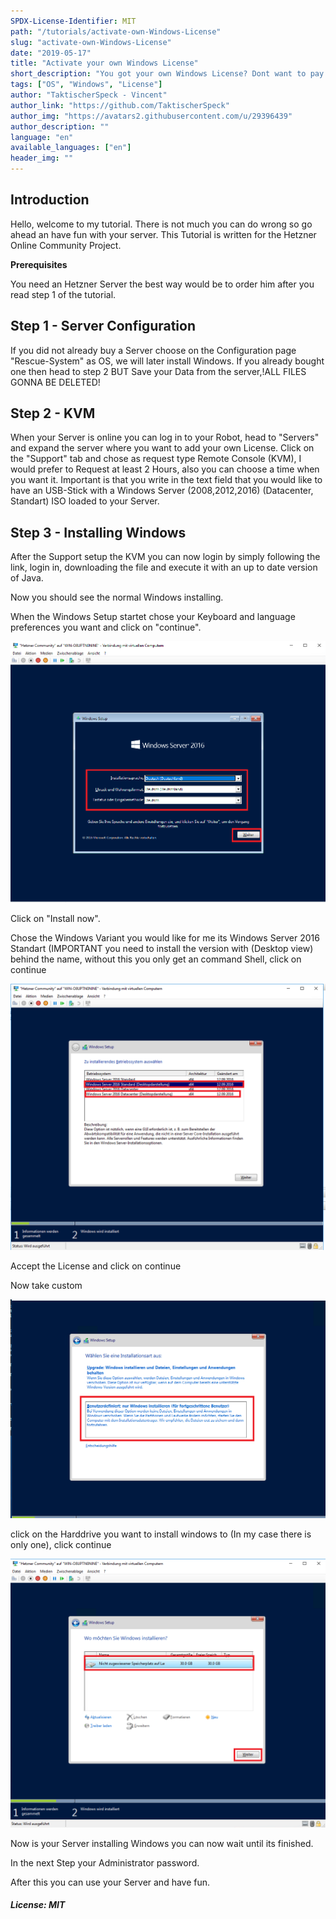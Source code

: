 ```yaml
---
SPDX-License-Identifier: MIT
path: "/tutorials/activate-own-Windows-License"
slug: "activate-own-Windows-License"
date: "2019-05-17"
title: "Activate your own Windows License"
short_description: "You got your own Windows License? Dont want to pay for an License or rent License from Hetzner? Than you just have to stay tuned"
tags: ["OS", "Windows", "License"]
author: "TaktischerSpeck - Vincent"
author_link: "https://github.com/TaktischerSpeck"
author_img: "https://avatars2.githubusercontent.com/u/29396439"
author_description: ""
language: "en"
available_languages: ["en"]
header_img: ""
---
```


<!-- This where the actual tutorial begins. You don't need to write out the title again, having it in the frontmatter above is enough. -->

## Introduction

Hello, welcome to my tutorial. There is not much you can do wrong so go ahead an have fun with your server. 
This Tutorial is written for the Hetzner Online Community Project.

**Prerequisites**

You need an Hetzner Server the best way would be to order him after you read step 1 of the tutorial.

## Step 1 - Server Configuration

If you did not already buy a Server choose on the Configuration page "Rescue-System" as OS, we will later install Windows.
If you already bought one then head to step 2 BUT Save your Data from the server,!ALL FILES GONNA BE DELETED!

## Step 2 - KVM

When your Server is online you can log in to your Robot, head to "Servers" and expand the server where you want to add your own License. Click on the "Support" tab and chose as request type Remote Console (KVM), I would prefer to Request at least 2 Hours, also you can choose a time when you want it. 
Important is that you write in the text field that you would like to have an USB-Stick with a Windows Server (2008,2012,2016) (Datacenter, Standart) ISO loaded to your Server.

## Step 3 - Installing Windows

After the Support setup the KVM you can now login by simply following the link, login in, downloading the file and execute it with an up to date version of Java.

Now you should see the normal Windows installing.

When the Windows Setup startet chose your Keyboard and language preferences you want and click on "continue".

![Image](images/10.PNG)

Click on "Install now".

Chose the Windows Variant you would like for me its Windows Server 2016 Standart (IMPORTANT you need to install the version with (Desktop view) behind the name, without this you only get an command Shell, click on continue

![Image](images/11.PNG)

Accept the License and click on continue


Now take custom 

![Image](images/12.PNG)

click on the Harddrive you want to install windows to (In my case there is only one), click continue

![Image](images/13.PNG)

Now is your Server installing Windows you can now wait until its finished.

In the next Step your Administrator password.

After this you can use your Server and have fun.

##### License: MIT

<!---

Contributors's Certificate of Origin

By making a contribution to this project, I certify that:

(a) The contribution was created in whole or in part by me and I have
    the right to submit it under the license indicated in the file; or

(b) The contribution is based upon previous work that, to the best of my
    knowledge, is covered under an appropriate license and I have the
    right under that license to submit that work with modifications,
    whether created in whole or in part by me, under the same license
    (unless I am permitted to submit under a different license), as
    indicated in the file; or

(c) The contribution was provided directly to me by some other person
    who certified (a), (b) or (c) and I have not modified it.

(d) I understand and agree that this project and the contribution are
    public and that a record of the contribution (including all personal
    information I submit with it, including my sign-off) is maintained
    indefinitely and may be redistributed consistent with this project
    or the license(s) involved.

Signed-off-by: TaktischerSpeck - Vincent Buß, vincent.buss@thelastgamer.de

-->

